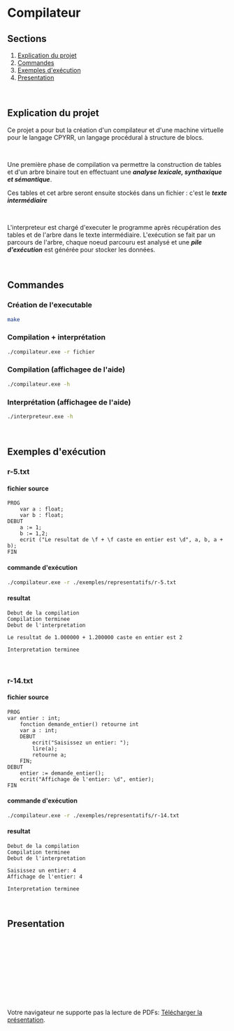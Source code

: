 # Compilateur

## Sections

1. [Explication du projet](#head-1)
2. [Commandes](#head-2)
3. [Exemples d'exécution](#head-3)
4. [Presentation](#head-4)

<br>

## <a name="head-1"></a>Explication du projet

Ce projet a pour but la création d'un compilateur et d'une machine virtuelle pour le langage CPYRR, un langage procédural à structure de blocs.

<br>

Une première phase de compilation va permettre la construction de tables et d'un arbre binaire tout en effectuant une **_analyse lexicale, synthaxique et sémantique_**.

Ces tables et cet arbre seront ensuite stockés dans un fichier : c'est le **_texte intermédiaire_**

<br>

L'interpreteur est chargé d'executer le programme après
récupération des tables et de l'arbre dans le texte intermédiaire. L'exécution se fait par un parcours de l'arbre, chaque noeud parcouru est analysé et une **_pile d'exécution_** est générée pour stocker les données.

<br>

## <a name="head-2"></a>Commandes

### Création de l'executable

```sh
make
```

### Compilation + interprétation

```sh
./compilateur.exe -r fichier
```

### Compilation (affichagee de l'aide)

```sh
./compilateur.exe -h
```

### Interprétation (affichagee de l'aide)

```sh
./interpreteur.exe -h
```

<br>

## <a name="head-3"></a>Exemples d'exécution

### r-5.txt

#### fichier source

```
PROG
    var a : float;
    var b : float;
DEBUT
    a := 1;
    b := 1,2;
    ecrit ("Le resultat de \f + \f caste en entier est \d", a, b, a + b);
FIN
```

#### commande d'exécution

```sh
./compilateur.exe -r ./exemples/representatifs/r-5.txt
```

#### resultat

```
Debut de la compilation
Compilation terminee
Debut de l'interpretation

Le resultat de 1.000000 + 1.200000 caste en entier est 2

Interpretation terminee
```

<br>

### r-14.txt

#### fichier source

```
PROG
var entier : int;
    fonction demande_entier() retourne int
    var a : int;
    DEBUT
        ecrit("Saisissez un entier: ");
        lire(a);
        retourne a;
    FIN;
DEBUT
    entier := demande_entier();
    ecrit("Affichage de l'entier: \d", entier);
FIN
```

#### commande d'exécution

```sh
./compilateur.exe -r ./exemples/representatifs/r-14.txt
```

#### resultat

```
Debut de la compilation
Compilation terminee
Debut de l'interpretation

Saisissez un entier: 4
Affichage de l'entier: 4

Interpretation terminee
```

<br>

## <a name="head-4"></a>Presentation

<object data="./presentation.pdf" type="application/pdf" width="700px" height="700px">
    <embed src="./presentation.pdf">
        <p>Votre navigateur ne supporte pas la lecture de PDFs: <a href="./presentation.pdf">Télécharger la présentation</a>.</p>
    </embed>
</object>
